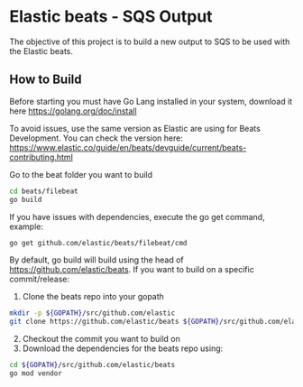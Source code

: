 # Elastic beats - SQS Output
The objective of this project is to build a new output to SQS to be used with the Elastic beats.

## How to Build
Before starting you must have Go Lang installed in your system, download it here https://golang.org/doc/install

To avoid issues, use the same version as Elastic are using for Beats Development.
You can check the version here: https://www.elastic.co/guide/en/beats/devguide/current/beats-contributing.html

Go to the beat folder you want to build
```bash
cd beats/filebeat
go build
```

If you have issues with dependencies, execute the go get command, example:
```bash
go get github.com/elastic/beats/filebeat/cmd
```

By default, go build will build using the head of https://github.com/elastic/beats.
If you want to build on a specific commit/release:

1. Clone the beats repo into your gopath
```bash
mkdir -p ${GOPATH}/src/github.com/elastic
git clone https://github.com/elastic/beats ${GOPATH}/src/github.com/elastic/beats
```
2. Checkout the commit you want to build on
3. Download the dependencies for the beats repo using:
```bash
cd ${GOPATH}/src/github.com/elastic/beats
go mod vendor
```


## How to Configure and install
1. Download the beat from the elastic website, https://www.elastic.co/beats
2. Extract the content
3. Replace the binary with the builded one
4. Change the configuration file (filebeat.yml, metricbeat.yml...)

## Sample Configuration
```yaml
output.sqs:
  access_key_id: YOUR_ACCESS_KEY
  access_secret_key: YOUR_SECRET_KEY
  region: eu-west-1
  queue_url: FULL_URL_OF_YOUR_QUEUE
```

The user must have the following permissions to be able to write send messages to SQS:
* SQS:SendMessage
* SQS:GetQueueUrl
